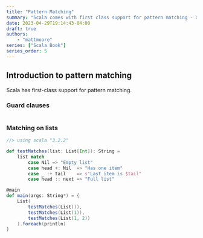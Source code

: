 ```yaml
---
title: "Pattern Matching"
summary: "Scala comes with first class support for pattern matching - a very powerful tool."
date: 2023-04-29T19:14:43-04:00
draft: true
authors:
    - "mattmoore"
series: ["Scala Book"]
series_order: 5
---
```


## Introduction to pattern matching

Scala has first-class support for pattern matching.

### Guard clauses

```scala {linenos=table}

```

### Matching on lists

```scala {linenos=table}
//> using scala "3.2.2"

def testMatches(list: List[Int]): String =
    list match
        case Nil => "Empty list"
        case head +: Nil  => "Has one item"
        case _ :+ tail    => s"Last item is $tail"
        case head :: next => "Full list"

@main
def main(args: String*) = {
    List(
        testMatches(List()),
        testMatches(List(1)),
        testMatches(List(1, 2))
    ).foreach(println)
}
```
